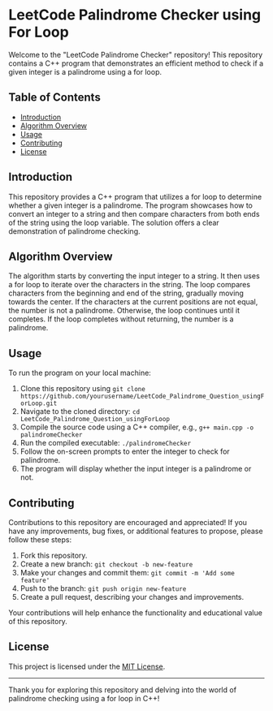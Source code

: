 # LeetCode Palindrome Checker using For Loop

Welcome to the "LeetCode Palindrome Checker" repository! This repository contains a C++ program that demonstrates an efficient method to check if a given integer is a palindrome using a for loop.

## Table of Contents

- [Introduction](#introduction)
- [Algorithm Overview](#algorithm-overview)
- [Usage](#usage)
- [Contributing](#contributing)
- [License](#license)

## Introduction

This repository provides a C++ program that utilizes a for loop to determine whether a given integer is a palindrome. The program showcases how to convert an integer to a string and then compare characters from both ends of the string using the loop variable. The solution offers a clear demonstration of palindrome checking.

## Algorithm Overview

The algorithm starts by converting the input integer to a string. It then uses a for loop to iterate over the characters in the string. The loop compares characters from the beginning and end of the string, gradually moving towards the center. If the characters at the current positions are not equal, the number is not a palindrome. Otherwise, the loop continues until it completes. If the loop completes without returning, the number is a palindrome.

## Usage

To run the program on your local machine:

1. Clone this repository using `git clone https://github.com/yourusername/LeetCode_Palindrome_Question_usingForLoop.git`
2. Navigate to the cloned directory: `cd LeetCode_Palindrome_Question_usingForLoop`
3. Compile the source code using a C++ compiler, e.g., `g++ main.cpp -o palindromeChecker`
4. Run the compiled executable: `./palindromeChecker`
5. Follow the on-screen prompts to enter the integer to check for palindrome.
6. The program will display whether the input integer is a palindrome or not.

## Contributing

Contributions to this repository are encouraged and appreciated! If you have any improvements, bug fixes, or additional features to propose, please follow these steps:

1. Fork this repository.
2. Create a new branch: `git checkout -b new-feature`
3. Make your changes and commit them: `git commit -m 'Add some feature'`
4. Push to the branch: `git push origin new-feature`
5. Create a pull request, describing your changes and improvements.

Your contributions will help enhance the functionality and educational value of this repository.

## License

This project is licensed under the [MIT License](LICENSE).

---
Thank you for exploring this repository and delving into the world of palindrome checking using a for loop in C++!
